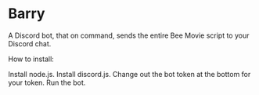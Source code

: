# Barry

A Discord bot, that on command, sends the entire Bee Movie script to your Discord chat.

How to install:

Install node.js.
Install discord.js.
Change out the bot token at the bottom for your token.
Run the bot.
